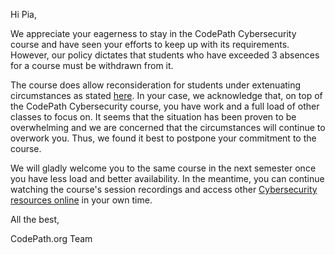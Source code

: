 Hi Pia,

We appreciate your eagerness to stay in the CodePath Cybersecurity course and have seen your efforts to keep up with its requirements. However, our policy dictates that students who have exceeded 3 absences for a course must be withdrawn from it.

The course does allow reconsideration for students under extenuating circumstances as stated [here](https://courses.codepath.org/snippets/cybersecurity_university/policies_remote_fall19). In your case, we acknowledge that, on top of the CodePath Cybersecurity course, you have work and a full load of other classes to focus on. It seems that the situation has been proven to be overwhelming and we are concerned that the circumstances will continue to overwork you. Thus, we found it best to postpone your commitment to the course.

We will gladly welcome you to the same course in the next semester once you have less load and better availability. In the meantime, you can continue watching the course's session recordings and access other [Cybersecurity resources online](http://guides.codepath.com/cybersecurity/Cybersecurity-Resources#cybersecurity-resources) in your own time.

All the best,

CodePath.org Team
